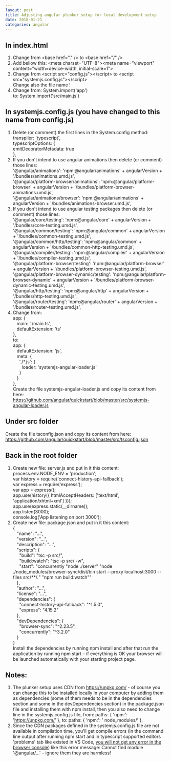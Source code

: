 ```yaml
---
layout: post
title: Adjusting angular plunker setup for local development setup
date: 2018-01-21
categories: angular
---
```



## In index.html
1.	Change from &lt;base href="." /&gt; to &lt;base href="/" /&gt;
2.	Add bellow this: &lt;meta charset="UTF-8"&gt;&lt;meta name="viewport" content="width=device-width, initial-scale=1"&gt;
3.	Change from &lt;script src="config.js"&gt;&lt;/script&gt; to &lt;script src="systemjs.config.js"&gt;&lt;/script&gt;<br>Change also the file name !
4.	Change from: System.import('app')<br>to: System.import('src/main.js')

## In systemjs.config.js (you have changed to this name from config.js)
1.	Delete (or comment) the first lines in the System.config method:<br>transpiler: 'typescript',<br>typescriptOptions: {<br>   emitDecoratorMetadata: true<br>},
2.	If you don't intend to use angular animations then delete (or comment) those lines:<br>'@angular/animations': 'npm:@angular/animations' + angularVersion + '/bundles/animations.umd.js',<br>'@angular/platform-browser/animations': 'npm:@angular/platform-browser' + angularVersion + '/bundles/platform-browser-animations.umd.js',<br>    '@angular/animations/browser': 'npm:@angular/animations' + angularVersion + '/bundles/animations-browser.umd.js',
3.	If you don't intend to use angular testing packages then delete (or comment) those lines:<br>'@angular/core/testing': 'npm:@angular/core' + angularVersion + '/bundles/core-testing.umd.js',<br>'@angular/common/testing': 'npm:@angular/common' + angularVersion + '/bundles/common-testing.umd.js',<br>'@angular/common/http/testing': 'npm:@angular/common' + angularVersion + '/bundles/common-http-testing.umd.js',<br>'@angular/compiler/testing': 'npm:@angular/compiler' + angularVersion + '/bundles/compiler-testing.umd.js',<br>'@angular/platform-browser/testing': 'npm:@angular/platform-browser' + angularVersion + '/bundles/platform-browser-testing.umd.js',<br>'@angular/platform-browser-dynamic/testing': 'npm:@angular/platform-browser-dynamic' + angularVersion + '/bundles/platform-browser-dynamic-testing.umd.js',<br>    '@angular/http/testing': 'npm:@angular/http' + angularVersion + '/bundles/http-testing.umd.js',<br>'@angular/router/testing': 'npm:@angular/router' + angularVersion + '/bundles/router-testing.umd.js',
4.	Change from:<br>app: {<br> &nbsp;&nbsp;     main: './main.ts',<br>  &nbsp;&nbsp;    defaultExtension: 'ts'<br>},<br>to:<br>app: {<br>  &nbsp;&nbsp;    defaultExtension: 'js',<br>  &nbsp;&nbsp;   meta: {<br>  &nbsp;&nbsp;&nbsp;&nbsp;      './*.js': {<br>   &nbsp;&nbsp;&nbsp;&nbsp;&nbsp;&nbsp;       loader: 'systemjs-angular-loader.js'<br>  &nbsp;&nbsp;&nbsp;&nbsp;      }<br>  &nbsp;&nbsp;    }<br>},<br>Create the file systemjs-angular-loader.js and copy its content from here:<br><https://github.com/angular/quickstart/blob/master/src/systemjs-angular-loader.js>

## Under src folder
Create the file tsconfig.json and copy its content from here:<br>
<https://github.com/angular/quickstart/blob/master/src/tsconfig.json>

## Back in the root folder
1.	Create new file: server.js and put in it this content:<br>process.env.NODE_ENV = 'production';<br>var history = require('connect-history-api-fallback');<br>var express = require('express');<br>var app = express();<br>app.use(history({ htmlAcceptHeaders: ['text/html', 'application/xhtml+xml'] }));<br>app.use(express.static(__dirname)); <br>app.listen(3000);<br>console.log('App listening on port 3000');
2.	Create new file: package.json and put in it this content:<br>{<br>  &nbsp;&nbsp;  "name": "…",<br>  &nbsp;&nbsp;  "version": "…",<br>  &nbsp;&nbsp;  "description": "…",<br>  &nbsp;&nbsp;  "scripts": {<br>   &nbsp;&nbsp;&nbsp;&nbsp;    "build": "tsc -p src/",<br>   &nbsp;&nbsp;&nbsp;&nbsp;    "build:watch": "tsc -p src/ -w",<br>   &nbsp;&nbsp;&nbsp;&nbsp;    "start": "concurrently \"node ./server\" \"node ./node_modules/browser-sync/dist/bin start --proxy localhost:3000 --files src/**/*.*\" \"npm run build:watch\""<br> &nbsp;&nbsp;   },<br>  &nbsp;&nbsp;  "author": "…",<br>  &nbsp;&nbsp;  "license": "…",<br>  &nbsp;&nbsp;  "dependencies": {<br>     &nbsp;&nbsp;&nbsp;&nbsp;    "connect-history-api-fallback": "^1.5.0",<br>   &nbsp;&nbsp;&nbsp;&nbsp;      "express": "4.15.2"<br>  &nbsp;&nbsp;  },<br>  &nbsp;&nbsp;  "devDependencies": {<br>   &nbsp;&nbsp;&nbsp;&nbsp;     "browser-sync": "^2.23.5",<br>   &nbsp;&nbsp;&nbsp;&nbsp;     "concurrently": "^3.2.0"<br>  &nbsp;&nbsp;  }<br>}<br>Install the dependencies by running npm install and after that run the application by running npm start – if everything is OK your browser will be launched automatically with your starting project page.<br>

## Notes:
1.	The plunker setup uses CDN from <https://unpkg.com/> - of course you can change this to be installed locally  in your computer by adding them as dependencies (some of them needs to be in the dependencies section and some in the devDependencies section) in the package.json file and installing them with npm install, then you also need to change line in the systemjs.config.js file, from: paths: { 'npm:': 'https://unpkg.com/' }, to: paths: { 'npm:': ' node_modules/' },
2.	Since the CDN packages defined in the systemjs.config.js file are not available in compilation time, you'll get compile errors (in the command line output after running npm start and in typescript supported editors 'problems' tab like existed in VS Code, <u>you will not get any error in the browser console</u>) like this error message: Cannot find module '@angular/…' – ignore them they are harmless!
